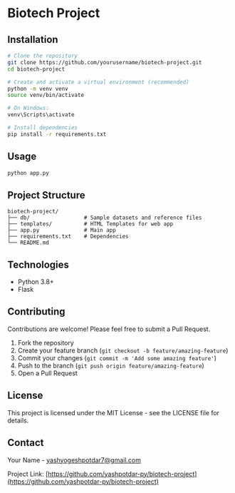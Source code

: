 # Biotech Project

## Installation

```bash
# Clone the repository
git clone https://github.com/yourusername/biotech-project.git
cd biotech-project

# Create and activate a virtual environment (recommended)
python -m venv venv
source venv/bin/activate  

# On Windows: 
venv\Scripts\activate

# Install dependencies
pip install -r requirements.txt
```

## Usage

```bash
python app.py
```

## Project Structure

```
biotech-project/
├── db/                 # Sample datasets and reference files
├── templates/          # HTML Templates for web app
├── app.py              # Main app
├── requirements.txt    # Dependencies
└── README.md
```

## Technologies

- Python 3.8+
- Flask

## Contributing

Contributions are welcome! Please feel free to submit a Pull Request.

1. Fork the repository
2. Create your feature branch (`git checkout -b feature/amazing-feature`)
3. Commit your changes (`git commit -m 'Add some amazing feature'`)
4. Push to the branch (`git push origin feature/amazing-feature`)
5. Open a Pull Request

## License

This project is licensed under the MIT License - see the LICENSE file for details.

## Contact

Your Name - yashyogeshpotdar7@gmail.com

Project Link: [https://github.com/yashpotdar-py/biotech-project](https://github.com/yashpotdar-py/biotech-project)
